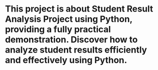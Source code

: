 # This project is about Student Result Analysis Project using Python, providing a fully practical demonstration. Discover how to analyze student results efficiently and effectively using Python. 
